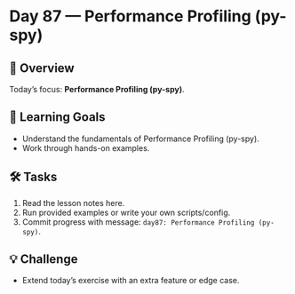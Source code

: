 # Day 87 — Performance Profiling (py-spy)

## 📖 Overview
Today’s focus: **Performance Profiling (py-spy)**.

## 🎯 Learning Goals
- Understand the fundamentals of Performance Profiling (py-spy).
- Work through hands-on examples.

## 🛠️ Tasks
1. Read the lesson notes here.
2. Run provided examples or write your own scripts/config.
3. Commit progress with message: `day87: Performance Profiling (py-spy)`.

## 💡 Challenge
- Extend today’s exercise with an extra feature or edge case.
